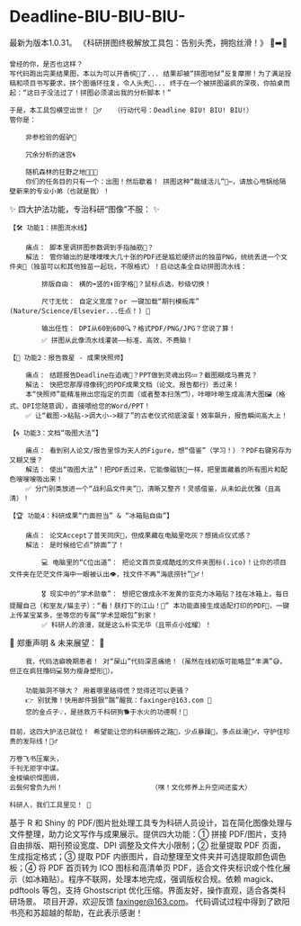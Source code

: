 # Deadline-BIU-BIU-BIU-
最新为版本1.0.31。
《科研拼图终极解放工具包：告别头秃，拥抱丝滑！》 🤯➡️🚀

    曾经的你，是否也这样？
    写代码跑出完美结果图，本以为可以开香槟🍾️了... 结果却被“拼图地狱”反复摩擦！为了满足投稿和项目书写要求，拼个图循环往复，令人头秃🤯... 终于在一个被拼图逼疯的深夜，你拍桌而起：“这日子没法过了！拼图必须滚出我的分析脚本！”

    于是，本工具包横空出世！ 🦸‍♂️   （行动代号：Deadline BIU! BIU! BIU!）
    管你是：

        非参检验的倔驴🐴

        冗余分析的迷宫🌀

        随机森林的狂野之地🌳🌳🌳
        你们的任务目的只有一个：出图！然后歇着！ 拼图这种“裁缝活儿”🧵✂️，请放心甩锅给隔壁新来的专业小弟（也就是我）！

✨ 四大护法功能，专治科研“图像”不服： ✨

    【🛠️ 功能1：拼图流水线】

        痛点： 脚本里调拼图参数调到手指抽筋🤌？
        解法： 管你输出的是噗噗噗大几十张的PDF还是尴尬硬挤出的独苗PNG，统统丢进一个文件夹📁（独苗可以和其他独苗一起玩，不限格式）！启动这条全自动拼图流水线：

            排版自由： 横的➡️竖的⬇️田字格🔳？鼠标点选，秒级切换！

            尺寸无忧： 自定义宽度？or 一键加载“期刊模板库” (Nature/Science/Elsevier...任点！) 📏

            输出任性： DPI从60到600🔍？格式PDF/PNG/JPG？您说了算！
            ✅ 拼图从此像流水线灌装——标准、高效、不费脑！

    【📸 功能2：报告救星 - 成果快照师】

        痛点： 结题报告Deadline在追魂👻？PPT做到灵魂出窍💤？截图糊成马赛克？
        解法： 快把您那厚得像砖🧱的PDF成果文档（论文、报告都行）丢过来！
        本“快照师”能精准揪出您指定的页面（或者整本扫荡🗂️），咔嚓咔嚓生成高清大图🖼️（格式、DPI您随意调），直接喂给您的Word/PPT！
        ✅ 让“截图->粘贴->调大小->糊了”的古老仪式彻底滚蛋！效率飙升，报告瞬间高大上！

    【🌀 功能3：文档“吸图大法”】

        痛点： 看到别人论文/报告里惊为天人的Figure，想“借鉴”（学习！）？PDF右键另存为又糊又慢？
        解法： 使出“吸图大法”！把PDF丢过来，它能像磁铁🧲一样，把里面藏着的所有图片和配色嗖嗖嗖吸出来！
        ✅ 分门别类放进一个“战利品文件夹”🎁，清晰又整齐！灵感借鉴，从未如此优雅（且高清）！

    【🏆 功能4：科研成果“门面担当” & “冰箱贴自由”】

        痛点： 论文Accept了普天同庆🎉，但成果藏在电脑里吃灰？想搞点仪式感？
        解法： 是时候给它点“排面”了！

            💻 电脑里的“C位出道”： 把论文首页变成酷炫的文件夹图标(.ico)！让你的项目文件夹在茫茫文件海中一眼被认出👁️，找文件不再“海底捞针”🧜‍♂️！

            🎖️ 现实中的“学术勋章”： 想把它做成永不发黄的亚克力冰箱贴？挂在冰箱上，每日提醒自己（和室友/猫主子）：“看！朕打下的江山！👑” 本功能直接生成适配打印的PDF📄，一键上传某宝某多，坐等您的专属“学术显眼包”到家！
            ✅ 科研人的浪漫，就是这么朴实无华（且带点小炫耀）！

🌟 郑重声明 & 未来展望： 🌟

        我，代码洁癖晚期患者！ 对“屎山”代码深恶痛绝！（虽然在线初版可能略显“丰满”😅，但正在疯狂撸码💻努力瘦身塑形💪）。

        功能脑洞不够大？ 用着哪里硌得慌？觉得还可以更骚？
        👉 别犹豫！快用邮件狠狠“踹”醒我：faxinger@163.com 📧
        您的金点子💡，是拯救万千科研狗🐕于水火的功德啊！🙏

    目前，这四大护法已就位！ 希望能让您的科研搬砖之路🧱，少点暴躁🤬，多点丝滑🧘‍♂️，守护住珍贵的发际线！💇‍♂️

    万卷飞书压案头，
    千刊无拒字中谋。
    金梭编织悍图绸，
    云鬓何曾负九州！                      （嘿！文化修养上升空间还蛮大）

    科研人，我们工具里见！ 🚀
基于 R 和 Shiny 的 PDF/图片批处理工具专为科研人员设计，旨在简化图像处理与文件整理，助力论文写作与成果展示。提供四大功能：① 拼接 PDF/图片，支持自由排版、期刊预设宽度、DPI 调整及文件大小限制；② 批量提取 PDF 页面，生成指定格式；③ 提取 PDF 内嵌图片，自动整理至文件夹并可选提取颜色调色板；④ 将 PDF 首页转为 ICO 图标和高清单页 PDF，适合文件夹标识或个性化展示（如冰箱贴）。程序不联网，处理本地完成，强调版权合规。依赖 magick、pdftools 等包，支持 Ghostscript 优化压缩。界面友好，操作直观，适合各类科研场景。
项目开源，欢迎反馈 faxinger@163.com。
代码调试过程中得到了欧阳书亮和苏超越的帮助，在此表示感谢！
